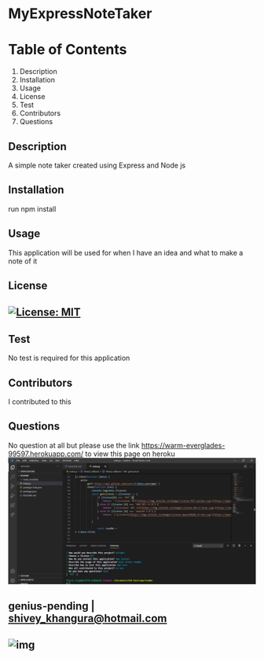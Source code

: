 
# MyExpressNoteTaker



# Table of Contents
1. Description
2. Installation
3. Usage
4. License
5. Test
6. Contributors
7. Questions
## Description
A simple note taker created using Express and Node js 
## Installation
run npm install
## Usage
This application will be used for when I have an idea and what to make a note of it 
## License
## [![License: MIT](https://img.shields.io/badge/License-MIT-yellow.svg)](https://opensource.org/licenses/MIT)
## Test
No test is required for this application 
## Contributors
I contributed to this 
## Questions
No question at all but please use the link https://warm-everglades-99597.herokuapp.com/ to view this page on heroku
![](https://github.com/genius-pending/MyExpressNoteTaker/blob/main/screenshot.png)
## genius-pending | shivey_khangura@hotmail.com
## ![img](https://avatars2.githubusercontent.com/u/67982777?v=4)
